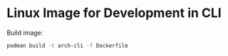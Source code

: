 # Linux Image for Development in CLI

Build image:
```sh
podman build -t arch-cli -f Dockerfile
```

